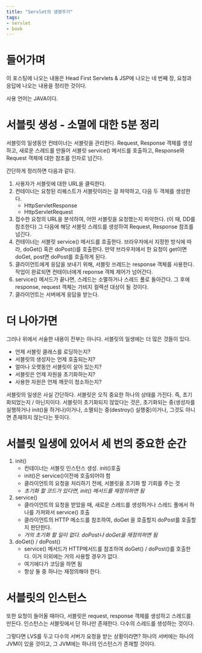 ```yaml
---
title: "Servlet의 생명주기"
tags:
- servlet
- book
---
```


# 들어가며
이 포스팅에 나오는 내용은 Head First Servlets & JSP에 나오는 네 번째 장, 요청과 응답에 나오는 내용을 정리한 것이다.

사용 언어는 JAVA이다.

# 서블릿 생성 - 소멸에 대한 5분 정리

서블릿의 일생동안 컨테이너는 서블릿을 관리한다. Request, Response 객체를 생성하고, 새로운 스레드를 만들어 서블릿 service() 메서드를 호출하고, Response와 Request 객체에 대한 참조를 인자로 넘긴다.

간단하게 정리하면 다음과 같다.

1. 사용자가 서블릿에 대한 URL을 클릭한다.
2. 컨테이너는 요청된 리퀘스트가 서블릿이라는 걸 파악하고, 다음 두 객체를 생성한다.
	- HttpServletResponse
	- HttpServletRequest
3. 접수한 요청의 URL을 분석하여, 어떤 서블릿을 요청했는지 파악한다. (이 때, DD를 참조한다) 그 다음에 해당 서블릿 스레드를 생성하여 Request, Response 참조를 넘긴다.
4. 컨테이너는 서블릿 service() 메서드를 호출한다. 브라우저에서 지정한 방식에 따라, doGet() 혹은 doPost()를 호출한다. 만약 브라우저에서 한 요청이 get이면 doGet, post면 doPost를 호출하게 된다.
5. 클라이언트에게 응답을 보내기 위해, 서블릿 쓰레드는 response 객체를 사용한다. 작업이 완료되면 컨테이너에게 reponse 객체 제어가 넘어간다.
6. service() 메서드가 끝나면, 스레드는 소멸하거나 스레드 풀로 돌아간다. 그 후에 response, request 객체는 가비지 컬렉션 대상이 될 것이다.
7. 클라이언트는 서버에게 응답을 받는다.


# 더 나아가면
그러나 위에서 서술한 내용이 전부는 아니다. 서블릿의 일생에는 더 많은 것들이 있다.

- 언제 서블릿 클래스를 로딩하는지?
- 서블릿의 생성자는 언제 호출되는지?
- 얼마나 오랫동안 서블릿이 살아 있는지?
- 서블릿은 언제 자원을 초기화하는지?
- 사용한 자원은 언제 깨끗이 청소하는지?

서블릿의 일생은 사실 간단하다. 서블릿은 오직 중요한 하나의 상태를 가진다. 즉, 초기화되었는지 / 아닌지이다. 서블릿이 초기화되지 않았다는 것은, 초기화되는 중(생성자를 실행하거나 init()을 하거나)이거나, 소멸되는 중(destroy() 실행중)이거나, 그것도 아니면 존재하지 않는다는 뜻이다.

# 서블릿 일생에 있어서 세 번의 중요한 순간

1. init()
	- 컨테이너는 서블릿 인스턴스 생성. init()호출
	- init()은 service()이전에 호출되어야 함
	- 클라이언트의 요청을 처리하기 전에, 서블릿을 초기화 할 기회를 주는 것
	- *초기화 할 코드가 있다면, init() 메서드를 재정의하면 됨*
2. service()
	- 클라이언트의 요청을 받았을 때, 새로운 스레드를 생성하거나 스레드 풀에서 하나를 가져와서 service() 호출
	- 클라이언트의 HTTP 메소드를 참조하여, doGet 을 호출할지 doPost를 호출할지 판단한다.
	- *거의 초기화 할 일이 없다. doPost나 doGet을 재정의하면 됨*
3. doGet() / doPost()
	- service() 메서드가 HTTP메서드를 참조하여 doGet() / doPost()를 호출한다. 이거 이외에는 거의 사용할 경우가 없다.
	- 여기에다가 코딩을 하면 됨
	- 항상 둘 중 하나는 재정의해야 한다.

# 서블릿의 인스턴스
또한 요청이 들어올 때마다, 서블릿은 request, response 객체를 생성하고 스레드를 만든다. 인스턴스는 서블릿에서 단 하나만 존재한다. 다수의 스레드를 생성하는 것이다.

그렇다면 LVS를 두고 다수의 서버가 요청을 받는 상황이라면? 하나의 서버에는 하나의 JVM이 있을 것이고, 그 JVM에는 하나의 인스턴스가 존재할 것이다.
